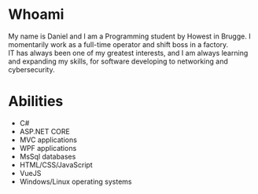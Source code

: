# Whoami

My name is Daniel and I am a Programming student by Howest in Brugge. I momentarily work as a full-time operator and shift boss in a factory.<br>
IT has always been one of my greatest interests, and I am always learning and expanding my skills, for software developing to networking and cybersecurity.

# Abilities

* C#
* ASP.NET CORE
* MVC applications
* WPF applications
* MsSql databases
* HTML/CSS/JavaScript
* VueJS
* Windows/Linux operating systems

<!---
Apostol-Daniel/Apostol-Daniel is a ✨ special ✨ repository because its `README.md` (this file) appears on your GitHub profile.
You can click the Preview link to take a look at your changes.
--->
